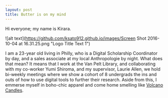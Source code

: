```yaml
---
layout: post
title: Butter is on my mind
---
```


Hi everyone; my name is Kirara.

![alt text](https://github.com/ksato912.github.io/images/Screen Shot 2016-10-04 at 16.31.25.png "Logo Title Text 1")

I am a 23-year old living in Philly, who is a Digital Scholarship Coordinator by day, and a sales associate at my local Anthropologie by night. What does that mean? It means that I work at the Van Pelt Library, and collaborating with my co-worker Yumi Shiroma, and my supervisor, Laurie Allen, we hold bi-weekly meetings where we show a cohort of 8 undergrads the ins and outs of how to use digital tools to further their research. Aside from this, I emmerse myself in boho-chic apparel and come home smelling like [Volcano Candles](http://www.anthropologie.com/anthro/product/A19851559.jsp#/). 

